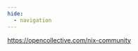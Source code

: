```yaml
---
hide:
  - navigation
---
```


<style>
.md-content .md-typeset h1 {
    display: none;
  }
</style>

<noscript>
  <a href="https://opencollective.com/nix-community">https://opencollective.com/nix-community</a>
</noscript>
<script src="https://opencollective.com/nix-community/banner.js"></script>
